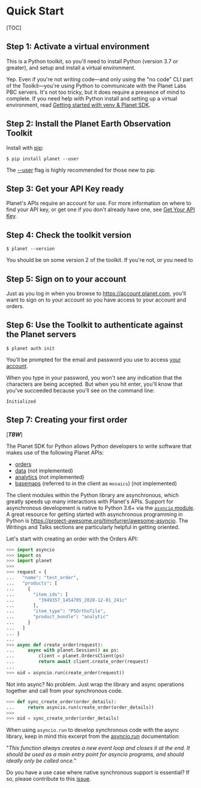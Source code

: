 # Quick Start

[TOC]

## Step 1: Activate a virtual environment

This is a Python toolkit, so you'll need to install Python (version 3.7 or greater), and setup and install a virtual environment.

Yep. Even if you're not writing code—and only using the "no code" CLI part of the Toolkit—you're using Python to communicate with the Planet Labs PBC servers. It's not too tricky, but it does require a presence of mind to complete. If you need help with Python install and setting up a virtual environment, read [Getting started with venv & Planet SDK](venv-tutorial.md).

## Step 2: Install the Planet Earth Observation Toolkit

Install with [pip](https://pip.pypa.io):

```console
$ pip install planet --user
```

The [--user](https://pip.pypa.io/en/stable/user_guide/#user-installs)
flag is highly recommended for those new to pip.

## Step 3: Get your API Key ready

Planet's APIs require an account for use. For more information on where to find your API key, or get one if you don't already have one, see [Get Your API Key](get-your-api-key.md).

## Step 4: Check the toolkit version

```console
$ planet --version
```

You should be on some version 2 of the toolkit. If you're not, or you need to 

## Step 5: Sign on to your account

Just as you log in when you browse to https://account.planet.com, you'll want to sign on to your account so you have access to your account and orders.

## Step 6: Use the Toolkit to authenticate against the Planet servers

```console
$ planet auth init
```

You'll be prompted for the email and password you use to access [your account](https://account.planet.com).

When you type in your password, you won't see any indication that the characters are being accepted. But when you hit enter, you'll know that you've succeeded because you'll see on the command line:

```console
Initialized
```

## Step 7: Creating your first order

[*****TBW*****]

The Planet SDK for Python allows Python developers to write software that makes
use of the following Planet APIs:

* [orders](https://developers.planet.com/docs/orders/)
* [data](https://developers.planet.com/docs/data/) (not implemented)
* [analytics](https://developers.planet.com/docs/analytics/) (not implemented)
* [basemaps](https://developers.planet.com/docs/basemaps/) (referred to in the client as `mosaics`) (not implemented)

The client modules within the Python library are asynchronous, which greatly
speeds up many interactions with Planet's APIs. Support for asynchronous
development is native to Python 3.6+ via the
[`asyncio` module](https://docs.python.org/3/library/asyncio.html). A great
resource for getting started with asynchronous programming in Python is
https://project-awesome.org/timofurrer/awesome-asyncio. The Writings and Talks
sections are particularly helpful in getting oriented.

Let's start with creating an order with the Orders API:

```python
>>> import asyncio
>>> import os
>>> import planet
>>>
>>> request = {
...   "name": "test_order",
...   "products": [
...     {
...       "item_ids": [
...         "3949357_1454705_2020-12-01_241c"
...       ],
...       "item_type": "PSOrthoTile",
...       "product_bundle": "analytic"
...     }
...   ]
... }
...
>>> async def create_order(request):
...     async with planet.Session() as ps:
...         client = planet.OrdersClient(ps)
...         return await client.create_order(request)
...
>>> oid = asyncio.run(create_order(request))

```

Not into async? No problem. Just wrap the library and async operations together
and call from your synchronous code.

```python
>>> def sync_create_order(order_details):
...     return asyncio.run(create_order(order_details))
>>>
>>> oid = sync_create_order(order_details)

```
 
When using `asyncio.run` to develop synchronous code with the async library,
keep in mind this excerpt from the
[asyncio.run](https://docs.python.org/3/library/asyncio-task.html#asyncio.run)
documentation:

"*This function always creates a new event loop and closes it at the end. It
should be used as a main entry point for asyncio programs, and should ideally
only be called once.*"

Do you have a use case where native synchronous support is essential? If so,
please contribute to this
[issue](https://github.com/planetlabs/planet-client-python/issues/251).

